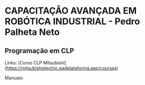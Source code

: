 # CAPACITAÇÃO AVANÇADA EM ROBÓTICA INDUSTRIAL - Pedro Palheta Neto
## Programação em CLP


Links:
[Curso CLP Mitsubishi] (https://mitsubishielectric.eadplataforma.app/courses)

Manuais: 
